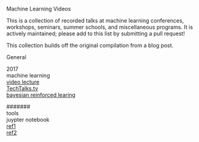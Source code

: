 Machine Learning Videos

This is a collection of recorded talks at machine learning conferences, workshops, seminars, summer schools, and miscellaneous programs. It is actively maintained; please add to this list by submitting a pull request!

This collection builds off the original compilation from a blog post.

General

2017<br /> 
machine learning<br /> 
[video lecture](http://videolectures.net/) <br /> 
[TechTalks.tv ](http://techtalks.tv/)<br /> 
[bayesian reinforced learing](https://github.com/dustinvtran/ml-videos)<br /> 

#######   
tools<br /> 
juypter notebook<br /> 
[ref1](https://www.howtoing.com/how-to-set-up-a-jupyter-notebook-to-run-ipython-on-ubuntu-16-04/)<br /> 
[ref2](http://python.jobbole.com/87527/?repeat=w3tc)

